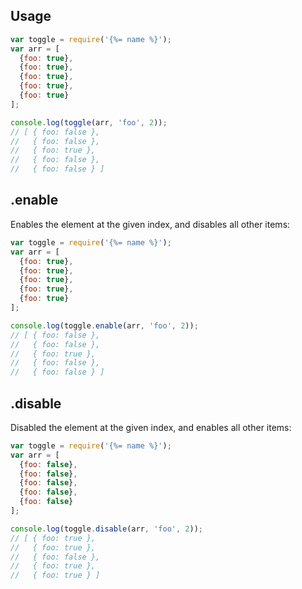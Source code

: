 ## Usage

```js
var toggle = require('{%= name %}');
var arr = [
  {foo: true},
  {foo: true},
  {foo: true},
  {foo: true},
  {foo: true}
];

console.log(toggle(arr, 'foo', 2));
// [ { foo: false },
//   { foo: false },
//   { foo: true },
//   { foo: false },
//   { foo: false } ]
```

## .enable

Enables the element at the given index, and disables all other items:

```js
var toggle = require('{%= name %}');
var arr = [
  {foo: true},
  {foo: true},
  {foo: true},
  {foo: true},
  {foo: true}
];

console.log(toggle.enable(arr, 'foo', 2));
// [ { foo: false },
//   { foo: false },
//   { foo: true },
//   { foo: false },
//   { foo: false } ]
```

## .disable

Disabled the element at the given index, and enables all other items:

```js
var toggle = require('{%= name %}');
var arr = [
  {foo: false},
  {foo: false},
  {foo: false},
  {foo: false},
  {foo: false}
];

console.log(toggle.disable(arr, 'foo', 2));
// [ { foo: true },
//   { foo: true },
//   { foo: false },
//   { foo: true },
//   { foo: true } ]
```
